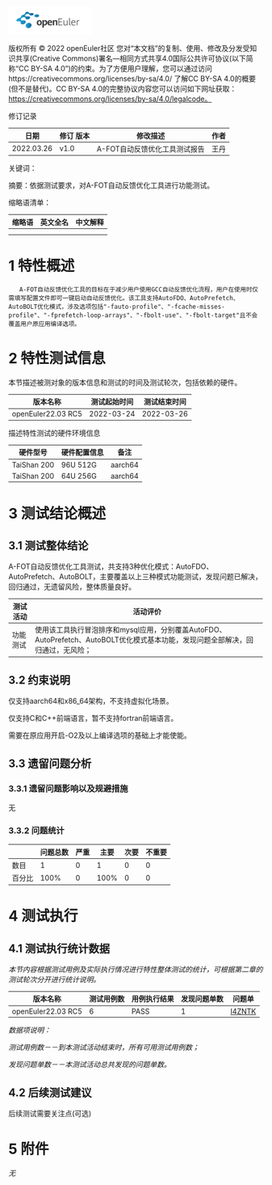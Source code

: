 ![openEuler ico](../../images/openEuler.png)

版权所有 © 2022  openEuler社区
 您对“本文档”的复制、使用、修改及分发受知识共享(Creative Commons)署名—相同方式共享4.0国际公共许可协议(以下简称“CC BY-SA 4.0”)的约束。为了方便用户理解，您可以通过访问https://creativecommons.org/licenses/by-sa/4.0/ 了解CC BY-SA 4.0的概要 (但不是替代)。CC BY-SA 4.0的完整协议内容您可以访问如下网址获取：https://creativecommons.org/licenses/by-sa/4.0/legalcode。

修订记录

| 日期 | 修订   版本 | 修改描述 | 作者 |
| ---- | ----------- | -------- | ---- |
| 2022.03.26     | v1.0     | A-FOT自动反馈优化工具测试报告   |  王丹    |


 关键词： 

 

摘要：依据测试要求，对A-FOT自动反馈优化工具进行功能测试。

 

缩略语清单：

| 缩略语 | 英文全名 | 中文解释 |
| ------ | -------- | -------- |
|        |          |          |
|        |          |          |

# 1     特性概述

       A-FOT自动反馈优化工具的目标在于减少用户使用GCC自动反馈优化流程，用户在使用时仅需填写配置文件即可一键启动自动反馈优化。该工具支持AutoFDO、AutoPrefetch、AutoBOLT优化模式，涉及选项包括"-fauto-profile"、"-fcache-misses-profile"、"-fprefetch-loop-arrays"、"-fbolt-use"、"-fbolt-target"且不会覆盖用户原应用编译选项。

# 2     特性测试信息

本节描述被测对象的版本信息和测试的时间及测试轮次，包括依赖的硬件。

| 版本名称 | 测试起始时间 | 测试结束时间 |
| -------- | ------------ | ------------ |
| openEuler22.03 RC5 | 2022-03-24     | 2022-03-26   |

描述特性测试的硬件环境信息

| 硬件型号 | 硬件配置信息 | 备注 |
| -------- | ------------ | ---- |
|  TaiShan 200   | 96U 512G  | aarch64     |
|  TaiShan 200   | 64U 256G  | aarch64     |

# 3     测试结论概述

## 3.1   测试整体结论

A-FOT自动反馈优化工具测试，共支持3种优化模式：AutoFDO、AutoPrefetch、AutoBOLT，主要覆盖以上三种模式功能测试，发现问题已解决，回归通过，无遗留风险，整体质量良好。

| 测试活动 | 活动评价 |
| -------- | -------- |
| 功能测试 | 使用该工具执行冒泡排序和mysql应用，分别覆盖AutoFDO、AutoPrefetch、AutoBOLT优化模式基本功能，发现问题全部解决，回归通过，无风险； |

## 3.2   约束说明

仅支持aarch64和x86_64架构，不支持虚拟化场景。

仅支持C和C++前端语言，暂不支持fortran前端语言。

需要在原应用开启-O2及以上编译选项的基础上才能使能。


## 3.3   遗留问题分析

### 3.3.1 遗留问题影响以及规避措施

无

### 3.3.2 问题统计

|        | 问题总数 | 严重 | 主要 | 次要 | 不重要 |
| ------ | -------- | ---- | ---- | ---- | ------ |
| 数目   |   1       |   0   |  1    |   0   |    0    |
| 百分比 |  100%        |  0    |  100%    |  0    |  0      |

# 4     测试执行

## 4.1   测试执行统计数据

*本节内容根据测试用例及实际执行情况进行特性整体测试的统计，可根据第二章的测试轮次分开进行统计说明。*

| 版本名称 | 测试用例数 | 用例执行结果 | 发现问题单数 | 问题单 |
| -------- | ---------- | ------------ | ------------ |------------ |
| openEuler22.03 RC5   |   6         |   PASS           |   1           | [I4ZNTK](https://gitee.com/openeuler/A-FOT/issues/I4ZNTK?from=project-issue)   |

*数据项说明：*

*测试用例数－－到本测试活动结束时，所有可用测试用例数；*

*发现问题单数－－本测试活动总共发现的问题单数。*

## 4.2   后续测试建议

后续测试需要关注点(可选)

# 5     附件

*无*